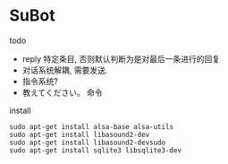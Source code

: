 # SuBot
todo
- reply 特定条目, 否则默认判断为是对最后一条进行的回复
- 对话系统解耦, 需要发送.
- 指令系统?
- 教えてください。 命令

install
```
sudo apt-get install alsa-base alsa-utils
sudo apt-get install libasound2-dev
sudo apt-get install libasound2-devsudo 
sudo apt-get install sqlite3 libsqlite3-dev
```
